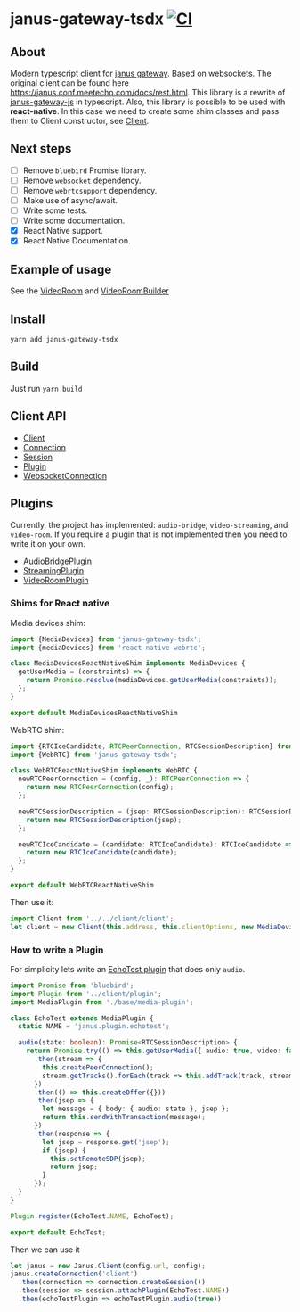 janus-gateway-tsdx [![CI](https://github.com/smyrgeorge/janus-gateway-ts/actions/workflows/main.yml/badge.svg)](https://github.com/smyrgeorge/janus-gateway-ts/actions/workflows/main.yml)
================

## About

Modern typescript client for [janus gateway](https://janus.conf.meetecho.com/). Based on websockets.
The original client can be found here https://janus.conf.meetecho.com/docs/rest.html.
This library is a rewrite of [janus-gateway-js](https://github.com/sjkummer/janus-gateway-js) in typescript.
Also, this library is possible to be used with **react-native**.
In this case we need to create some shim classes and pass them to Client constructor, see [Client](src/client/client.ts). 

## Next steps
- [ ] Remove `bluebird` Promise library.
- [ ] Remove `websocket` dependency.
- [ ] Remove `webrtcsupport` dependency.
- [ ] Make use of async/await.
- [ ] Write some tests.
- [ ] Write some documentation.
- [x] React Native support.
- [x] React Native Documentation.

## Example of usage
See the [VideoRoom](src/wrapper/video-room/video-room.ts) and [VideoRoomBuilder](src/wrapper/video-room/video-room-builder.ts)

## Install

`yarn add janus-gateway-tsdx`

## Build

Just run `yarn build`


## Client API

* [Client](src/client/client.ts)
* [Connection](src/client/connection.ts)
* [Session](src/client/session.ts)
* [Plugin](src/client/plugin.ts)
* [WebsocketConnection](src/client/websocket.ts)


## Plugins

Currently, the project has implemented: `audio-bridge`, `video-streaming`, and `video-room`.
If you require a plugin that is not implemented then you need to write it on your own.

* [AudioBridgePlugin](src/plugin/audio-bridge-plugin.ts)
* [StreamingPlugin](src/plugin/streaming-plugin.ts)
* [VideoRoomPlugin](src/plugin/video-room-plugin.ts)


### Shims for React native

Media devices shim:
```typescript
import {MediaDevices} from 'janus-gateway-tsdx';
import {mediaDevices} from 'react-native-webrtc';

class MediaDevicesReactNativeShim implements MediaDevices {
  getUserMedia = (constraints) => {
    return Promise.resolve(mediaDevices.getUserMedia(constraints));
  };
}

export default MediaDevicesReactNativeShim
```

WebRTC shim:
```typescript
import {RTCIceCandidate, RTCPeerConnection, RTCSessionDescription} from 'react-native-webrtc';
import {WebRTC} from 'janus-gateway-tsdx';

class WebRTCReactNativeShim implements WebRTC {
  newRTCPeerConnection = (config, _): RTCPeerConnection => {
    return new RTCPeerConnection(config);
  };

  newRTCSessionDescription = (jsep: RTCSessionDescription): RTCSessionDescription => {
    return new RTCSessionDescription(jsep);
  };

  newRTCIceCandidate = (candidate: RTCIceCandidate): RTCIceCandidate => {
    return new RTCIceCandidate(candidate);
  };
}

export default WebRTCReactNativeShim
```

Then use it:
```typescript
import Client from '../../client/client';
let client = new Client(this.address, this.clientOptions, new MediaDevicesReactNativeShim(), new WebRTCReactNativeShim);
```

### How to write a Plugin

For simplicity lets write an [EchoTest plugin](https://janus.conf.meetecho.com/docs/janus__echotest_8c.html) that does
only `audio`.

```typescript
import Promise from 'bluebird';
import Plugin from '../client/plugin';
import MediaPlugin from './base/media-plugin';

class EchoTest extends MediaPlugin {
  static NAME = 'janus.plugin.echotest';

  audio(state: boolean): Promise<RTCSessionDescription> {
    return Promise.try(() => this.getUserMedia({ audio: true, video: false }))
      .then(stream => {
        this.createPeerConnection();
        stream.getTracks().forEach(track => this.addTrack(track, stream));
      })
      .then(() => this.createOffer({}))
      .then(jsep => {
        let message = { body: { audio: state }, jsep };
        return this.sendWithTransaction(message);
      })
      .then(response => {
        let jsep = response.get('jsep');
        if (jsep) {
          this.setRemoteSDP(jsep);
          return jsep;
        }
      });
  }
}

Plugin.register(EchoTest.NAME, EchoTest);

export default EchoTest;

```

Then we can use it

```typescript
let janus = new Janus.Client(config.url, config);
janus.createConnection('client')
  .then(connection => connection.createSession())
  .then(session => session.attachPlugin(EchoTest.NAME))
  .then(echoTestPlugin => echoTestPlugin.audio(true))
```
